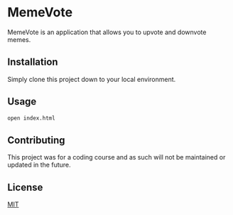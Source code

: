 # MemeVote

MemeVote is an application that allows you to upvote and downvote memes.

## Installation

Simply clone this project down to your local environment.

## Usage

```bash
open index.html

```

## Contributing

This project was for a coding course and as such will not be maintained or updated in the future.

## License

[MIT](https://choosealicense.com/licenses/mit/)
